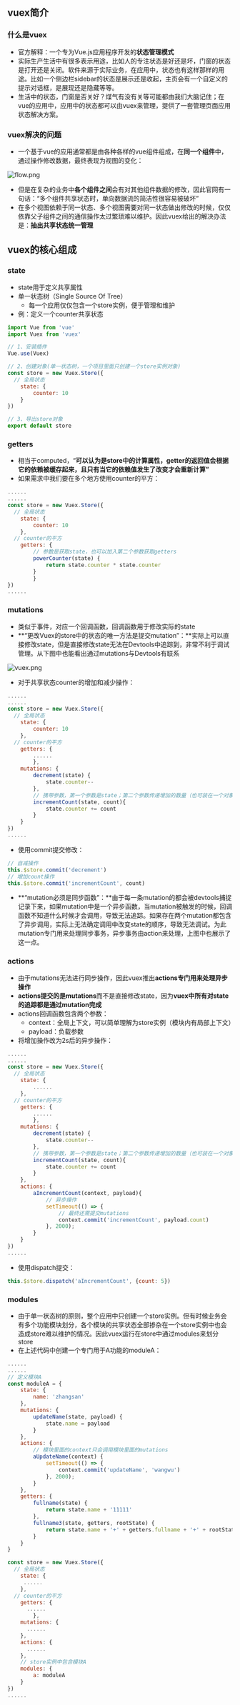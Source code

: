 ## vuex简介

### 什么是vuex

- 官方解释：一个专为Vue.js应用程序开发的**状态管理模式**
- 实际生产生活中有很多表示用途，比如人的专注状态是好还是坏，门窗的状态是打开还是关闭。软件来源于实际业务，在应用中，状态也有这样那样的用途。比如一个侧边栏sidebar的状态是展示还是收起，主页会有一个自定义的提示对话框，是展现还是隐藏等等。
- 生活中的状态，门窗是否关好？煤气有没有关等可能都由我们大脑记住；在vue的应用中，应用中的状态都可以由vuex来管理，提供了一套管理页面应用状态解决方案。

### vuex解决的问题

- 一个基于vue的应用通常都是由各种各样的vue组件组成，在**同一个组件**中，通过操作修改数据，最终表现为视图的变化：

![flow.png](../../statics/frontEndImgs/vue/flow.png)

- 但是在复杂的业务中**各个组件之间**会有对其他组件数据的修改，因此官网有一句话：“多个组件共享状态时，单向数据流的简洁性很容易被破坏”
- 在多个视图依赖于同一状态、多个视图需要对同一状态做出修改的时候，仅仅依靠父子组件之间的通信操作太过繁琐难以维护。因此vuex给出的解决办法是：**抽出共享状态统一管理**

## vuex的核心组成

### state

- state用于定义共享属性
- 单一状态树（Single Source Of Tree）
  - 每一个应用仅仅包含一个store实例，便于管理和维护
- 例：定义一个counter共享状态

```javascript
import Vue from 'vue'
import Vuex from 'vuex'

// 1、安装插件
Vue.use(Vuex)

// 2、创建对象(单一状态树，一个项目里面只创建一个store实例对象)
const store = new Vuex.Store({
  // 全局状态
    state: {
        counter: 10
    }
})

// 3、导出store对象
export default store
```

### getters

- 相当于computed，“**可以认为是store中的计算属性，getter的返回值会根据它的依赖被缓存起来，且只有当它的依赖值发生了改变才会重新计算”**
- 如果需求中我们要在多个地方使用counter的平方：

```javascript
......
......
const store = new Vuex.Store({
  // 全局状态
    state: {
        counter: 10
    },
  // counter的平方
  	getters: {
        // 参数是获取state，也可以加入第二个参数获取getters
        powerCounter(state) {
            return state.counter * state.counter
        }
		}
})
......
```

### mutations

- 类似于事件，对应一个回调函数，回调函数用于修改实际的state
- **“更改Vuex的store中的状态的唯一方法是提交mutation”：**实际上可以直接修改state，但是直接修改state无法在Devtools中追踪到，非常不利于调试管理。从下图中也能看出通过mutations与Devtools有联系

![vuex.png](../../statics/frontEndImgs/vue/vuex.png)

- 对于共享状态counter的增加和减少操作：

```javascript
......
......
const store = new Vuex.Store({
  // 全局状态
    state: {
        counter: 10
    },
  // counter的平方
  	getters: {
        ......
		},
    mutations: {
        decrement(state) {
            state.counter--
        },
        // 携带参数，第一个参数是state；第二个参数传递增加的数量（也可装在一个对象中来取）
        incrementCount(state, count){
            state.counter += count
        }
    }
})
......
```

- 使用commit提交修改：

```javascript
// 自减操作
this.$store.commit('decrement')
// 增加count操作
this.$store.commit('incrementCount', count)
```

- **“mutation必须是同步函数”：**由于每一条mutation的都会被devtools捕捉记录下来，如果mutation中是一个异步函数，当mutation被触发的时候，回调函数不知道什么时候才会调用，导致无法追踪。如果存在两个mutation都包含了异步调用，实际上无法确定调用中改变state的顺序，导致无法调试。为此mutation专门用来处理同步事务，异步事务由action来处理，上图中也展示了这一点。

### actions

- 由于mutations无法进行同步操作，因此vuex推出**actions专门用来处理异步操作**
- **actions提交的是mutations**而不是直接修改state，因为**vuex中所有对state的追踪都是通过mutation完成**
- actions回调函数包含两个参数：
  - context：全局上下文，可以简单理解为store实例（模块内有局部上下文）
  - payload：负载参数
- 将增加操作改为2s后的异步操作：

```javascript
......
......
const store = new Vuex.Store({
  // 全局状态
    state: {
        ......
    },
  // counter的平方
  	getters: {
        ......
		},
    mutations: {
        decrement(state) {
            state.counter--
        },
        // 携带参数，第一个参数是state；第二个参数传递增加的数量（也可装在一个对象中来取）
        incrementCount(state, count){
            state.counter += count
        }
    },
  	actions: {
      	aIncrementCount(context, payload){
          	// 异步操作
          	setTimeout(() => {
                // 最终还需提交mutations
                context.commit('incrementCount', payload.count)
            }, 2000);
        }
    }
})
......
```

- 使用dispatch提交：

```javascript
this.$store.dispatch('aIncrementCount', {count: 5})
```

### modules

- 由于单一状态树的原则，整个应用中只创建一个store实例。但有时候业务会有多个功能模块划分，各个模块的共享状态全部掺杂在一个store实例中也会造成store难以维护的情况。因此vuex运行在store中通过modules来划分store
- 在上述代码中创建一个专门用于A功能的moduleA：

```javascript
......
......
// 定义模块A
const moduleA = {
    state: {
        name: 'zhangsan'
    },
    mutations: {
        updateName(state, payload) {
            state.name = payload
        }
    },
    actions: {
        // 模块里面的context只会调用模块里面的mutations
        aUpdateName(context) {
            setTimeout(() => {
                context.commit('updateName', 'wangwu')
            }, 2000);
        }
    },
    getters: {
        fullname(state) {
            return state.name + '11111'
        },
        fullname3(state, getters, rootState) {
            return state.name + '+' + getters.fullname + '+' + rootState.counter
        }
    }
}

const store = new Vuex.Store({
  // 全局状态
    state: {
     ......
    },
  // counter的平方
  	getters: {
      ......
		},
    mutations: {
      ......
    },
  	actions: {
      ......
    },
    // store实例中包含模块A
  	modules: {
        a: moduleA
    }
})
......
```

## 